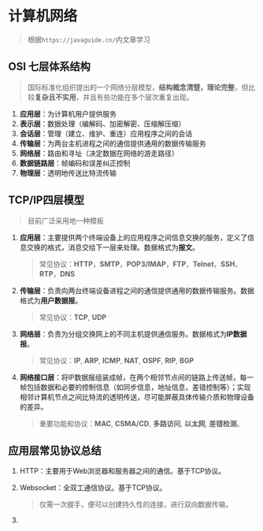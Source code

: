 # 计算机网络

> 根据`https://javaguide.cn/`内文章学习

## OSI 七层体系结构

> 国际标准化组织提出的一个网络分层模型，**结构概念清楚，理论完整**，但比较**复杂且不实用**，并且有些功能在多个层次重复出现。

1. **应用层**：为计算机用户提供服务
2. **表示层**：数据处理（编解码、加密解密、压缩解压缩）
3. **会话层**：管理（建立、维护、重连）应用程序之间的会话
4. **传输层**：为两台主机进程之间的通信提供通用的数据传输服务
5. **网络层**：路由和寻址（决定数据在网络的游走路径）
6. **数据链路层**：帧编码和误差纠正控制
7. **物理层**：透明地传送比特流传输

## TCP/IP四层模型

> 目前广泛采用地一种模板

 1. **应用层**：主要提供两个终端设备上的应用程序之间信息交换的服务，定义了信息交换的格式，消息交给下一层来处理。数据格式为**报文**。

    > 常见协议：**HTTP**，**SMTP**，**POP3/IMAP**，**FTP**，**Telnet**，**SSH**，**RTP**，**DNS**

 2. **传输层**：负责向两台终端设备进程之间的通信提供通用的数据传输服务。数据格式为**用户数据报**。

    > 常见协议：**TCP**, **UDP**

 3. **网络层**：负责为分组交换网上的不同主机提供通信服务。数据格式为**IP数据报**。

    > 常见协议：**IP**, **ARP**, **ICMP**, **NAT**, **OSPF**, **RIP**, **BGP**

 4. **网络接口层**：将IP数据报组装成帧，在两个相邻节点间的链路上传送帧，每一帧包括数据和必要的控制信息（如同步信息，地址信息，差错控制等）；实现相邻计算机节点之间比特流的透明传送，尽可能屏蔽具体传输介质和物理设备的差异。

    > 重要功能和协议：**MAC**, **CSMA/CD**, **多路访问**, **以太网**, **差错检测**。

## 应用层常见协议总结

1. HTTP：主要用于Web浏览器和服务器之间的通信。基于TCP协议。

2. Websocket：全双工通信协议。基于TCP协议。

   > 仅需一次握手，便可以创建持久性的连接，进行双向数据传输。

3. 

